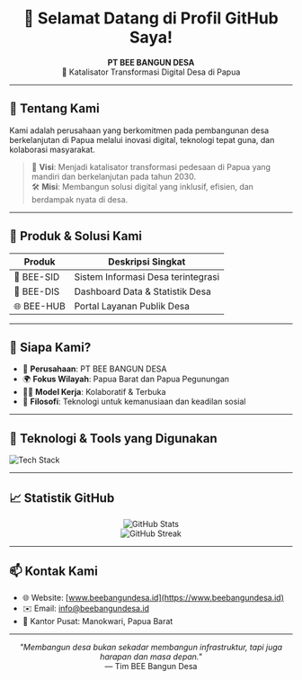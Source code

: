<h1 align="center">👋 Selamat Datang di Profil GitHub Saya!</h1>
<p align="center">
  <b>PT BEE BANGUN DESA</b><br>
  🚀 Katalisator Transformasi Digital Desa di Papua
</p>

---

## 🧭 Tentang Kami

Kami adalah perusahaan yang berkomitmen pada pembangunan desa berkelanjutan di Papua melalui inovasi digital, teknologi tepat guna, dan kolaborasi masyarakat.

> 🎯 **Visi**: Menjadi katalisator transformasi pedesaan di Papua yang mandiri dan berkelanjutan pada tahun 2030.  
> 🛠️ **Misi**: Membangun solusi digital yang inklusif, efisien, dan berdampak nyata di desa.

---

## 🧰 Produk & Solusi Kami

| Produk       | Deskripsi Singkat                                      |
|--------------|---------------------------------------------------------|
| 📄 BEE-SID    | Sistem Informasi Desa terintegrasi                     |
| 🧾 BEE-DIS    | Dashboard Data & Statistik Desa                        |
| 🌐 BEE-HUB    | Portal Layanan Publik Desa                             |

---

## 👥 Siapa Kami?

- 🏢 **Perusahaan**: PT BEE BANGUN DESA
- 🌍 **Fokus Wilayah**: Papua Barat dan Papua Pegunungan
- 🧑‍💻 **Model Kerja**: Kolaboratif & Terbuka
- 🌱 **Filosofi**: Teknologi untuk kemanusiaan dan keadilan sosial

---

## 💼 Teknologi & Tools yang Digunakan

![Tech Stack](https://skillicons.dev/icons?i=js,ts,vue,react,nodejs,python,django,postgres,git,github,linux,vscode)

---

## 📈 Statistik GitHub

<p align="center">
  <img src="https://github-readme-stats.vercel.app/api?username=bee-bangun-desa&show_icons=true&theme=tokyonight" alt="GitHub Stats" />
  <br>
  <img src="https://github-readme-streak-stats.herokuapp.com/?user=bee-bangun-desa&theme=tokyonight" alt="GitHub Streak" />
</p>

---

## 📫 Kontak Kami

- 🌐 Website: [www.beebangundesa.id](https://www.beebangundesa.id)
- ✉️ Email: info@beebangundesa.id
- 📍 Kantor Pusat: Manokwari, Papua Barat

---

<p align="center">
  <i>"Membangun desa bukan sekadar membangun infrastruktur, tapi juga harapan dan masa depan."</i><br>
  — Tim BEE Bangun Desa
</p>
